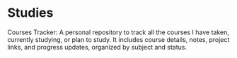 # Studies
Courses Tracker: A personal repository to track all the courses I have taken, currently studying, or plan to study. It includes course details, notes, project links, and progress updates, organized by subject and status.
